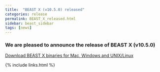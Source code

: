 ```yaml
---
title:  "BEAST X (v10.5.0) released"
categories: release
permalink: BEAST_X_released.html
sidebar: beast_sidebar
tags: [news]
---
```


### We are pleased to announce the release of BEAST X (v10.5.0) ###

[Download BEAST X binaries for Mac, Windows and UNIX/Linux](installing)

{% include links.html %}
